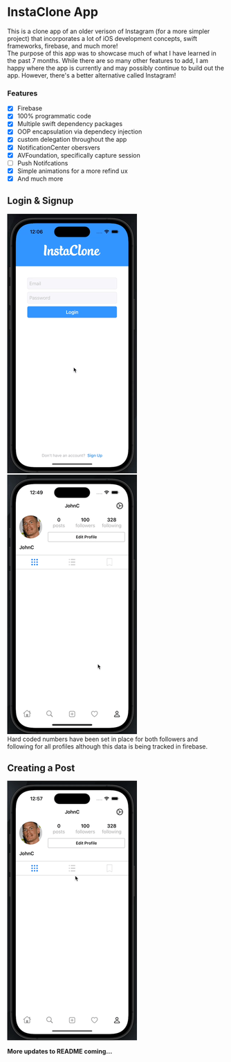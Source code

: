 # InstaClone App
This is a clone app of an older verison of Instagram (for a more simpler project) that incorporates a lot of iOS development concepts, swift frameworks, firebase, and much more! </br>
The purpose of this app was to showcase much of what I have learned in the past 7 months. While there are so many other features to add, I am happy where the app is currently and may possibly continue to build out the app. However, there's a better alternative called Instagram! <br>

### Features
- [x] Firebase
- [x] 100% programmatic code
- [x] Multiple swift dependency packages 
- [x] OOP encapsulation via dependecy injection 
- [x] custom delegation throughout the app
- [x] NotificationCenter obersvers
- [x] AVFoundation, specifically capture session
- [ ] Push Notifcations
- [x] Simple animations for a more refind ux
- [x] And much more

## Login & Signup
![signupGif](Assets/signUpGif.gif)           ![loginGif](Assets/loginGif.gif) </br>
Hard coded numbers have been set in place for both followers and following for all profiles although this data is being tracked in firebase.

## Creating a Post
![createPostGif](Assets/createPost.gif)

**More updates to README coming...**
